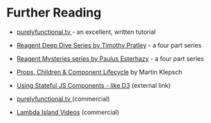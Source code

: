 # Further Reading

  * [purelyfunctional.tv ](https://purelyfunctional.tv/guide/reagent/) - an excellent, written tutorial
  * [Reagent Deep Dive Series by Timothy Pratley](http://timothypratley.blogspot.com.au/p/p.html) - a four part series
  * [Reagent Mysteries series by Paulus Esterhazy](https://presumably.de/) - a four part series
  * [Props, Children & Component Lifecycle](https://www.martinklepsch.org/posts/props-children-and-component-lifecycle-in-reagent.html) by Martin Klepsch
  * [Using Stateful JS Components - like D3](https://github.com/Day8/re-frame/blob/masterUsing-Stateful-JS-Components.md)  (external link)

  * [purelyfunctional.tv ](https://purelyfunctional.tv/guide/reagent/) (commercial)
  * [Lambda Island Videos](https://lambdaisland.com/collections/react-reagent-re-frame) (commercial)

